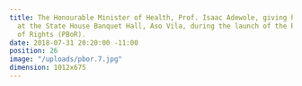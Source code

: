 ```yaml
---
title: The Honourable Minister of Health, Prof. Isaac Adewole, giving his remarks
  at the State House Banquet Hall, Aso Vila, during the launch of the Patients’ Bill
  of Rights (PBoR).
date: 2018-07-31 20:20:00 -11:00
position: 26
image: "/uploads/pbor.7.jpg"
dimension: 1012x675
---
```



